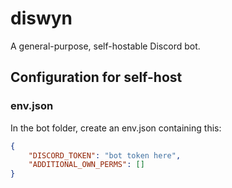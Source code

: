 # diswyn
A general-purpose, self-hostable Discord bot.

## Configuration for self-host
### env.json
In the bot folder, create an env.json containing this:
```json
{
    "DISCORD_TOKEN": "bot token here",
    "ADDITIONAL_OWN_PERMS": []
}
```